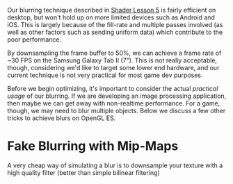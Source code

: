 Our blurring technique described in [Shader Lesson 5](ShaderLesson5) is fairly efficient on desktop, but won't hold up on more limited devices such as Android and iOS. This is largely because of the fill-rate and multiple passes involved (as well as other factors such as sending uniform data) which contribute to the poor performance. 

By downsampling the frame buffer to 50%, we can achieve a frame rate of ~30 FPS on the Samsung Galaxy Tab II (7"). This is not really acceptable, though, considering we'd like to target some lower end hardware, and our current technique is not very practical for most game dev purposes.

Before we begin optimizing, it's important to consider the actual *practical usage* of our blurring. If we are developing an image processing application, then maybe we can get away with non-realtime performance. For a game, though, we may need to blur multiple objects. Below we discuss a few other tricks to achieve blurs on OpenGL ES.

# Fake Blurring with Mip-Maps

A very cheap way of simulating a blur is to downsample your texture with a high quality filter (better than simple bilinear filtering) 

